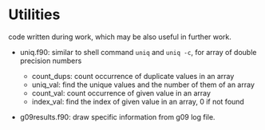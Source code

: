 # Utilities
code written during work, which may be also useful in further work.

+ uniq.f90: similar to shell command `uniq` and `uniq -c`, for array of double precision numbers
  - count_dups: count occurrence of duplicate values in an array 
  - uniq_val: find the unique values and the number of them of an array
  - count_val: count occurrence of given value in an array
  - index_val: find the index of given value in an array, 0 if not found
  
+ g09results.f90: draw specific information from g09 log file.
 
